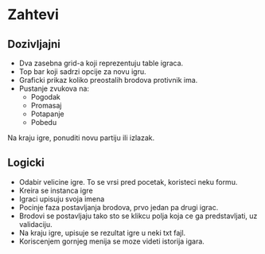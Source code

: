 # Zahtevi

## Dozivljajni
- Dva zasebna grid-a koji reprezentuju table igraca.
- Top bar koji sadrzi opcije za novu igru.
- Graficki prikaz koliko preostalih brodova protivnik ima.
- Pustanje zvukova na:
    - Pogodak
    - Promasaj
    - Potapanje
    - Pobedu

Na kraju igre, ponuditi novu partiju ili izlazak. 
## Logicki
- Odabir velicine igre. To se vrsi pred pocetak, koristeci neku formu.
- Kreira se instanca igre
- Igraci upisuju svoja imena
- Pocinje faza postavljanja brodova, prvo jedan pa drugi igrac.
- Brodovi se postavljaju tako sto se klikcu polja koja ce ga predstavljati, uz validaciju.
- Na kraju igre, upisuje se rezultat igre u neki txt fajl.
- Koriscenjem gornjeg menija se moze videti istorija igara.

